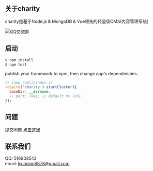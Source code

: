 ## 关于charity

charity是基于Node.js & MongoDB & Vue领先的轻量级CMS(内容管理系统)

![QQ交流群](http://omh2h1x76.bkt.clouddn.com/charity%E7%BE%A4%E4%BA%8C%E7%BB%B4%E7%A0%81.png)
## 启动

```bash
$ npm install
$ npm test
```

publish your framework to npm, then change app's dependencies:

```js
// {app_root}/index.js
require('charity').startCluster({
  baseDir: __dirname,
  // port: 7001, // default to 7001
});

```

## 问题

提交问题 [点击这里](https://github.com/lixiaobin-bjhl/charity/issues)


## 联系我们

QQ: 516908542  
email: lixiaobin8878@gmail.com

